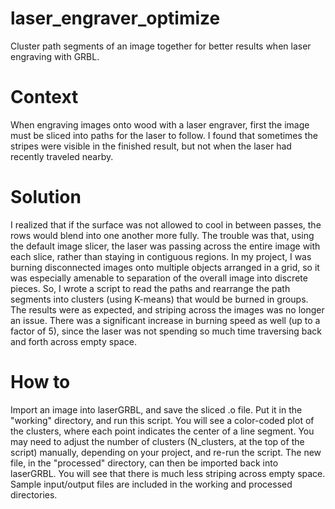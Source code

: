 # laser_engraver_optimize
Cluster path segments of an image together for better results when laser engraving with GRBL.

# Context
When engraving images onto wood with a laser engraver, first the image must be sliced into paths for the laser to follow.  I found that sometimes the stripes were visible in the finished result, but not when the laser had recently traveled nearby.

# Solution
I realized that if the surface was not allowed to cool in between passes, the rows would blend into one another more fully.  The trouble was that, using the default image slicer, the laser was passing across the entire image with each slice, rather than staying in contiguous regions.  In my project, I was burning disconnected images onto multiple objects arranged in a grid, so it was especially amenable to separation of the overall image into discrete pieces.
So, I wrote a script to read the paths and rearrange the path segments into clusters (using K-means) that would be burned in groups.  The results were as expected, and striping across the images was no longer an issue.  There was a significant increase in burning speed as well (up to a factor of 5), since the laser was not spending so much time traversing back and forth across empty space.

# How to
Import an image into laserGRBL, and save the sliced .o file.  Put it in the "working" directory, and run this script.  You will see a color-coded plot of the clusters, where each point indicates the center of a line segment.  You may need to adjust the number of clusters (N_clusters, at the top of the script) manually, depending on your project, and re-run the script.  The new file, in the "processed" directory, can then be imported back into laserGRBL.  You will see that there is much less striping across empty space.  
Sample input/output files are included in the working and processed directories.
